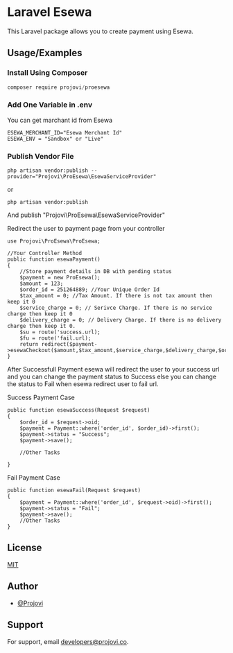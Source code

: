 
# Laravel Esewa

This Laravel package allows you to create payment using Esewa.


## Usage/Examples
### Install Using Composer
```javascript
composer require projovi/proesewa
```

### Add One Variable in .env
You can get marchant id from Esewa 
```
ESEWA_MERCHANT_ID="Esewa Merchant Id"
ESEWA_ENV = "Sandbox" or "Live"
```
### Publish Vendor File
```
php artisan vendor:publish --provider="Projovi\ProEsewa\EsewaServiceProvider"
```
or 
```
php artisan vendor:publish
```
And publish "Projovi\ProEsewa\EsewaServiceProvider"


Redirect the user to payment page from your controller

```
use Projovi\ProEsewa\ProEsewa;

//Your Controller Method
public function esewaPayment()
{
    //Store payment details in DB with pending status
    $payment = new ProEsewa();
    $amount = 123; 
    $order_id = 251264889; //Your Unique Order Id
    $tax_amount = 0; //Tax Amount. If there is not tax amount then keep it 0
    $service_charge = 0; // Serivce Charge. If there is no service charge then keep it 0
    $delivery_charge = 0; // Delivery Charge. If there is no delivery charge then keep it 0.
    $su = route('success.url);
    $fu = route('fail.url);
    return redirect($payment->esewaCheckout($amount,$tax_amount,$service_charge,$delivery_charge,$order_id,$su,$fu))
}

```

After Successfull Payment esewa will redirect the user to your success url and you can change the payment status to Success else you can change the status to Fail when esewa redirect user to fail url.

Success Payment Case
```
public function esewaSuccess(Request $request)
{
    $order_id = $request->oid;
    $payment = Payment::where('order_id', $order_id)->first();
    $payment->status = "Success";
    $payment->save();

    //Other Tasks
           
}
```
Fail Payment Case

```
public function esewaFail(Request $request)
{
    $payment = Payment::where('order_id', $request->oid)->first();
    $payment->status = "Fail";
    $payment->save();
    //Other Tasks           
}
```



## License

[MIT](https://choosealicense.com/licenses/mit/)


## Author

- [@Projovi](https://www.github.com/Projovi)


## Support

For support, email developers@projovi.co.

